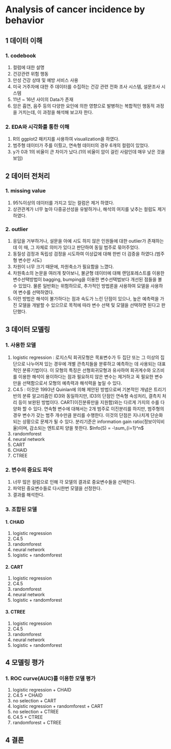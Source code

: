# Analysis of cancer incidence by behavior


## 1 데이터 이해
### 1. codebook
1. 컬럼에 대한 설명
2. 건강관련 위험 행동
3. 만성 건강 상태 및 예방 서비스 사용
4. 미국 거주자에 대한 주 데이터를 수집하는 건강 관련 전화 조사 시스템, 설문조사 시스템
5. 11년 ~ 16년 사이의 Data가 존재
6. 암은 흡연, 음주 등의 다양한 요인에 의한 영향으로 발병하는 복합적인 행동적 과정을 거치는데, 이 과정을 해석해 보고자 한다.

### 2. EDA와 시각화를 통한 이해
1. R의 ggplot2 패키지를 사용하여 visualization을 하였다.
2. 범주형 데이터가 주를 이뤘고, 연속형 데이터의 경우 6개의 컬럼이 있었다.
3. y가 0과 1의 비율이 큰 차이가 났다.(1의 비율이 암이 걸린 사람인데 매우 낮은 것을 보임)

## 2 데이터 전처리
### 1. missing value
1. 95%이상의 데이터를 가지고 있는 컬럼은 제거 하였다.
2. 상관관계가 너무 높아 다중공선성을 유발하거나, 해석의 여지를 낮추는 컬럼도 제거하였다.

### 2. outlier
1. 응답을 거부하거나, 설문을 아예 시도 하지 않은 인원들에 대한 outlier가 존재하는데 이 때, 그 자체로 의미가 있다고 판단하여 동일 범주로 묶어주었다.
2. 동질성 검정과 독립성 검정을 시도하여 이상값에 대해 한번 더 검증을 하였다.(범주형 변수만 시도)
3. 차원이 너무 크기 때문에, 차원축소가 필요함을 느꼈다. 
4. 차원축소의 논문을 여러개 찾아보니, 불균형 데이터에 대해 랜덤포레스트를 이용한 변수선택방법이 bagging, bumping을 이용한 변수선택법보다 개선된 점들을 볼 수 있었다. 물론 일반화는 위험하므로, 추가적인 방법론을 사용하여 모델을 사용하여 변수를 선택하였다.
5. 이런 방법은 해석이 불가하다는 점과 속도가 느린 단점이 있으나, 높은 예측력을 가진 모델을 개발할 수 있으므로 목적에 따라 변수 선택 및 모델을 선택하면 된다고 판단했다.

## 3 데이터 모델링
### 1. 사용한 모델
1. logistic regression : 로지스틱 회귀모형은 목표변수가 두 집단 또는 그 이상의 집단으로 나누어져 있는 경우에 개별 관측치들을 분류하고 예측하는 데 사용되는 대표적인 분류기법이다. 이 모형의 특징은 선형회귀모형과 유사하여 회귀계수와 오즈비를 이용한 해석이 용이하다는 점과 필요하지 않은 변수는 제거하고 꼭 필요한 변수만을 선택함으로서 모형의 예측력과 해석력을 높일 수 있다.
2. C4.5 : 이것은 1993년 Quinlan에 의해 제안된 방법으로써 기본적인 개념은 트리기반의 분류 알고리즘인 ID3와 동일하지만, ID3의 단점인 연속형 속성처리, 결측치 처리 등이 보완된 방법이다. CART(이진분류만을 지원함)와는 다르게 가지의 수를 다양화 할 수 있다. 연속형 변수에 대해서는 2개 범주로 이진분리를 하지만, 범주형의 경우 변수가 갖는 범주 개수만큼 분리를 수행한다. 이것의 단점은 지나치게 단순화되는 상황으로 문제가 될 수 있다. 분리기준은 information gain ratio(정보이익비율)이며, 감소되는 엔트로피 양을 뜻한다. $Info(S) = -\sum_{i=1}^n$
3. randomforest
4. neural network
5. CART
6. CHAID
7. CTREE

### 2. 변수의 중요도 파악
1. 너무 많은 컬럼으로 인해 각 모델의 결과로 중요변수들을 선택한다.
2. 파악된 중요변수들로 다시한번 모델을 선정한다.
3. 결과를 해석한다.

### 3. 조합된 모델
#### 1. CHAID
1. logistic regression
2. C4.5
3. randomforest
4. neural network
5. logistic + randomforest

#### 2. CART
1. logistic regression
2. C4.5
3. randomforest
4. neural network
5. logistic + randomforest

#### 3. CTREE
1. logistic regression
2. C4.5
3. randomforest
4. neural network
5. logistic + randomforest

## 4 모델링 평가
### 1. ROC curve(AUC)를 이용한 모델 평가
1. logistic regression + CHAID
2. C4.5 + CHAID
3. no selection + CART
4. logistic regression + randomforest + CART
5. no selection + CTREE
6. C4.5 + CTREE
7. randomforest + CTREE

##  4 결론


